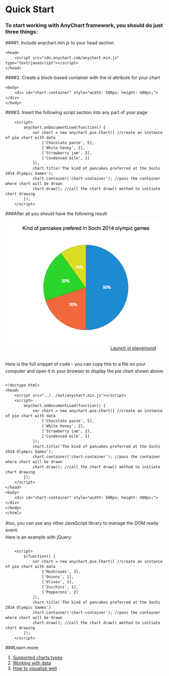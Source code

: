 Quick Start
===========
### To start working with AnyChart framework, you should do just three things:<br>

####1. Include anychart.min.js to your head section<br>
```
<head>
    <script src="cdn.anychart.com/anychart.min.js" type="text/javascript"></script> 
</head>
```
####2. Create a block-based container with the id attribute for your chart<br>
```
<body>
    <div id="chart-container" style="width: 500px; height: 400px;"></div>
</body>
```
####3. Insert the following script section into any part of your page<br>
```
    <script>
        anychart.onDocumentLoad(function() {
            var chart = new anychart.pie.Chart([ //create an instance of pie chart with data
                ['Chocolate paste', 5],
                ['White honey', 2],
                ['Strawberry jam', 2],
                ['Сondensed milk', 1]
            ]);
            chart.title('The kind of pancakes preferred at the Sochi 2014 Olympic Games');
            chart.container('chart-container'); //pass the container where chart will be drawn
            chart.draw(); //call the chart draw() method to initiate chart drawing
        });
    </script>
```

###After all you should have the following result

<span style="text-align:center; display:inline-block; width:100%;">![Simple pie chart](../images/pie-chart.png)
<br>
<span style="margin-left:300px;">
[Launch in playground](https://www.google.com "Launch in playground")
</span>
</span>
<br>
<br>



<p style="line-height:22px;padding-bottom:10px;">Here is the full snippet of code - you can copy this to a file on your computer and open it in your browser to display the pie chart shown above:
</p>


```
<!doctype html>
<head>
    <script src="../../out/anychart.min.js"></script>
    <script>
        anychart.onDocumentLoad(function() {
            var chart = new anychart.pie.Chart([ //create an instance of pie chart with data
                ['Chocolate paste', 5],
                ['White honey', 2],
                ['Strawberry jam', 2],
                ['Сondensed milk', 1]
            ]);
            chart.title('The kind of pancakes preferred at the Sochi 2014 Olympic Games');
            chart.container('chart-container'); //pass the container where chart will be drawn
            chart.draw(); //call the chart draw() method to initiate chart drawing
        });
    </script>
</head>
<body>
	<div id="chart-container" style="width: 500px; height: 400px;"></div>
</body>
</html>
```

<p style="line-height:22px;padding-bottom:10px;">Also, you can use any other JavaScript library to manage the DOM ready event.<br> Here is an example with jQuery:</p>

```
	<script>
	    $(function() {
	        var chart = new anychart.pie.Chart([ //create an instance of pie chart with data
	            ['Mushrooms', 3],
	            ['Onions', 1],
	            ['Olives', 1],
	            ['Zucchini', 1],
	            ['Pepperoni', 2]
	        ]);
            chart.title('The kind of pancakes preferred at the Sochi 2014 Olympic Games')        
	        chart.container('chart-container'); //pass the container where chart will be drawn
	        chart.draw(); //call the chart draw() method to initiate chart drawing
	    });
	</script>
```
###Learn more:
1. [Supported charts types](https://www.google.com "Supported charts types")
2. [Working with data](https://www.google.com "Working with data")
3. [How to visualize well](https://www.google.com "How to visualize well")


